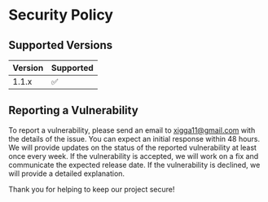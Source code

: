 # Security Policy

## Supported Versions

| Version | Supported          |
| ------- | ------------------ |
| 1.1.x   | :white_check_mark: |

## Reporting a Vulnerability

To report a vulnerability, please send an email to xigga11@gmail.com with the details of the issue. You can expect an initial response within 48 hours. We will provide updates on the status of the reported vulnerability at least once every week. 
If the vulnerability is accepted, we will work on a fix and communicate the expected release date. If the vulnerability is declined, we will provide a detailed explanation.

Thank you for helping to keep our project secure!
